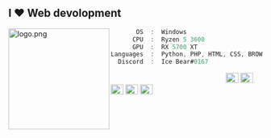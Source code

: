 <h2>I ♥ Web devolopment</h2>
<img align="left" src="https://c.tenor.com/pcw4us9DIyoAAAAM/we-bare-bears-snow-bear.gif" alt="logo.png" width="200" /> 

```csharp
       OS  :  Windows
      CPU  :  Ryzen 5 3600
      GPU  :  RX 5700 XT
Languages  :  Python, PHP, HTML, CSS, BROWSERJS
  Discord  :  Ice Bear#0167
```
<!--
I stole this from ecriminal
-->
<p align="left">
  &nbsp; &nbsp; &nbsp; &nbsp; &nbsp;&nbsp; &nbsp; &nbsp; &nbsp; &nbsp;&nbsp; &nbsp; &nbsp; &nbsp; &nbsp; &nbsp; &nbsp; &nbsp; &nbsp; &nbsp; &nbsp;&nbsp; &nbsp; &nbsp; &nbsp; &nbsp;&nbsp; &nbsp; &nbsp; &nbsp; &nbsp;
  <img alt="#474342" src="https://via.placeholder.com/15/ADBAC7/000000?text=+" width="25" height="20" />
  <img alt="#fbedf6" src="https://via.placeholder.com/15/6CB6FF/000000?text=+" width="25" height="20" />
  <img alt="#c9594d" src="https://via.placeholder.com/15/F47067/000000?text=+" width="25" height="20" />
  <img alt="#f8b9b2" src="https://via.placeholder.com/15/DCBDFB/000000?text=+" width="25" height="20" />
  <img alt="#f8b9b2" src="https://via.placeholder.com/15/57ab5a/000000?text=+" width="25" height="20" />
</p>
